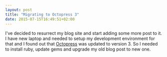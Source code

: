 ```yaml
---
layout: post
title: "Migrating to Octopress 3"
date: 2015-07-15T16:49:51+02:00
---
```


I've decided to resurrect my blog site and start adding some more post to it. I have new laptop and needed to setup my development environment for that and I found out that [Octopress](http://octopress.org) was updated to version 3. So I needed to install ruby, update gems and upgrade my old blog post to new one.

